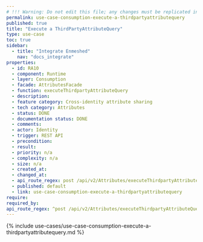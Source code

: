 ```yaml
---
# !!! Warning: Do not edit this file; any changes must be replicated in Excel !!!
permalink: use-case-consumption-execute-a-thirdpartyattributequery
published: true
title: "Execute a ThirdPartyAttributeQuery"
type: use-case
toc: true
sidebar:
  - title: "Integrate Enmeshed"
    nav: "docs_integrate"
properties:
  - id: RA10
  - component: Runtime
  - layer: Consumption
  - facade: AttributesFacade
  - function: executeThirdpartyAttributeQuery
  - description:
  - feature category: Cross-identity attribute sharing
  - tech category: Attributes
  - status: DONE
  - documentation status: DONE
  - comments:
  - actor: Identity
  - trigger: REST API
  - precondition:
  - result:
  - priority: n/a
  - complexity: n/a
  - size: n/a
  - created_at:
  - changed_at:
  - api_route_regex: post /api/v2/Attributes/executeThirdpartyAttributeQuery
  - published: default
  - link: use-case-consumption-execute-a-thirdpartyattributequery
require:
required_by:
api_route_regex: ^post /api/v2/Attributes/executeThirdpartyAttributeQuery$
---
```


{% include use-cases/use-case-consumption-execute-a-thirdpartyattributequery.md %}
